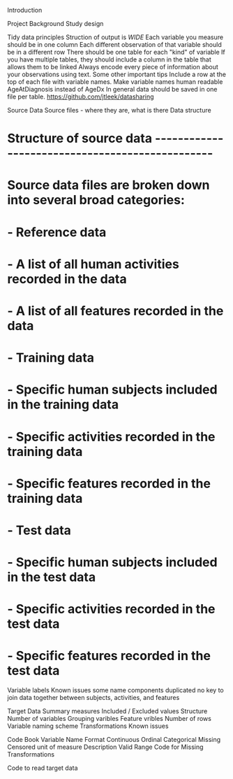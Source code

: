 Introduction

Project Background
  Study design
  
Tidy data principles
  Struction of output is *WIDE*
  Each variable you measure should be in one column
  Each different observation of that variable should be in a different row
  There should be one table for each "kind" of variable
  If you have multiple tables, they should include a column in the table that allows them to be linked
  Always encode every piece of information about your observations using text.
  Some other important tips
    Include a row at the top of each file with variable names.
    Make variable names human readable AgeAtDiagnosis instead of AgeDx
    In general data should be saved in one file per table.
    https://github.com/jtleek/datasharing
  
Source Data
  Source files - where they are, what is there 
  Data structure
  # Structure of source data ------------------------------------------------
# 
# Source data files are broken down into several broad categories:
#   - Reference data
#       - A list of all human activities recorded in the data
#       - A list of all features recorded in the data
#   - Training data
#       - Specific human subjects included in the training data 
#       - Specific activities recorded in the training data
#       - Specific features recorded in the training data
#   - Test data
#       - Specific human subjects included in the test data 
#       - Specific activities recorded in the test data
#       - Specific features recorded in the test data
  Variable labels 
  Known issues
    some name components duplicated
    no key to join data together between subjects, activities, and features

Target Data
  Summary measures
  Included / Excluded values
  Structure
  Number of variables
    Grouping varibles
    Feature vribles
  Number of rows
  Variable naming scheme
  Transformations
  Known issues  
  
Code Book
  Variable Name
  Format
    Continuous
    Ordinal
    Categorical
    Missing
    Censored
  unit of measure
  Description
  Valid Range
  Code for Missing
  Transformations

Code to read target data


  
